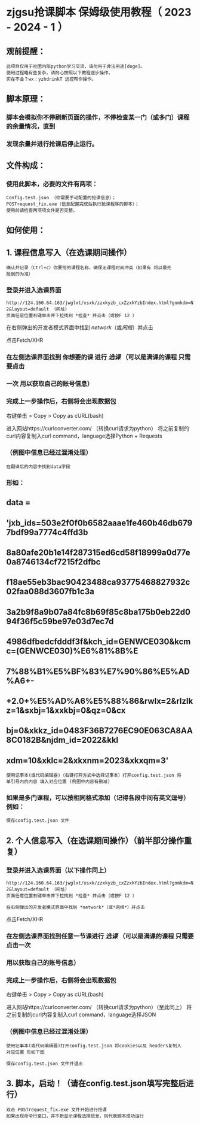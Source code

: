 # zjgsu抢课脚本 保姆级使用教程（ 2023 - 2024 - 1 ）

## 观前提醒：

```
此项目仅用于社团内部python学习交流，请勿用于非法用途[doge]。
使用过程略有些复杂，请耐心按照以下教程逐步操作。
实在不会？wx：yzhdrinkT 远控帮你操作。
```
## 脚本原理：

### 脚本会模拟你不停刷新页面的操作，不停检查某一门（或多门）课程的余量情况，直到

### 发现余量并进行抢课后停止运行。

## 文件构成：

### 使用此脚本，必要的文件有两项：

```
Config.test.json （你需要手动配置的抢课信息）；
POSTrequest_fix.exe（信息配置完成后执行抢课程序的脚本）；
使用前请检查两项项文件是否完整。
```
## 如何使用：

## 1. 课程信息写入（在选课期间操作）

```
确认并记录（Ctrl+c）你要抢的课程名称，确保无课程时间冲突（如果有 将以最先
抢到的为准）
```
### 登录并进入选课界面

```
http://124.160.64.163/jwglxt/xsxk/zzxkyzb_cxZzxkYzbIndex.html?gnmkdm=N
2&layout=default （网址）
页面任意位置右键单击并下拉找到 *检查* 并点击（或按F 12 ）
```

在右侧弹出的开发者模式界面中找到 *network*（或*网络*）并点击

点击Fetch/XHR

### 在左侧选课界面找到 你想要的课 进行 *选课* （可以是满课的课程 只需要点击

### 一次 用以获取自己的账号信息）


### 完成上一步操作后，右侧将会出现数据包

右键单击 > Copy > Copy as cURL(bash)

进入网站https://curlconverter.com/ （转换curl请求为python）
将之前复制的curl内容复制入curl command，language选择Python + Requests


### （例图中信息已经过混淆处理）

```
在翻译后的内容中找到data字段
```
### 形如：

## data =

## 'jxb_ids=503e2f0f0b6582aaae1fe460b46db6797bdf99a7774c4ffd3b

## 8a80afe20b1e14f287315ed6cd58f18999a0d77e0a8746134cf7215f2dfbc

## f18ae55eb3bac90423488ca93775468827932c02faa088d3607fb1c3a

## 3a2b9f8a9b07a84fc8b69f85c8ba175b0eb22d094f36f5c59be97e03d7ec7d

## 4986dfbedcfdddf3f&kch_id=GENWCE030&kcmc=(GENWCE030)%E6%81%8B%E

## 7%88%B1%E5%BF%83%E7%90%86%E5%AD%A6+-

## +2.0+%E5%AD%A6%E5%88%86&rwlx=2&rlzlkz=1&sxbj=1&xxkbj=0&qz=0&cx

## bj=0&xkkz_id=0483F36B7276EC90E063CA8AA8C0182B&njdm_id=2022&kkl

## xdm=10&xklc=2&xkxnm=2023&xkxqm=3'

```
使用记事本(或代码编辑器)（右键打开方式中选择记事本）打开config.test.json 将
单引号内的内容 填入对应位置 (例图中内容有删减)
```

### 如果是多门课程，可以按相同格式添加（记得各段中间有英文逗号） 例如：

```
保存config.test.json 文件
```
## 2. 个人信息写入（在选课期间操作）（前半部分操作重复）

### 登录并进入选课界面（以下操作同上）

```
http://124.160.64.163/jwglxt/xsxk/zzxkyzb_cxZzxkYzbIndex.html?gnmkdm=N
2&layout=default （网址）
页面任意位置右键单击并下拉找到 *检查* 并点击（或按F 12 ）
```
```
在右侧弹出的开发者模式界面中找到 *network*（或*网络*）并点击
```

点击Fetch/XHR

### 在左侧选课界面找到任意一节课进行 *选课* （可以是满课的课程 只需要点击一次

### 用以获取自己的账号信息）

### 完成上一步操作后，右侧将会出现数据包

右键单击 > Copy > Copy as cURL(bash)


进入网站https://curlconverter.com/ （转换curl请求为python）（至此同上）
将之前复制的curl内容复制入curl command，language选择JSON


### （例图中信息已经过混淆处理）

```
使用记事本(或代码编辑器)打开config.test.json 将cookies以及 headers复制入
对应位置 形如下图
```
```
保存config.test.json 文件并退出
```
## 3. 脚本，启动！（请在config.test.json填写完整后进行）

```
双击 POSTrequest_fix.exe 文件开始进行抢课
如果出现命令行窗口，并不断显示课程选择信息，则代表脚本成功运行
```

